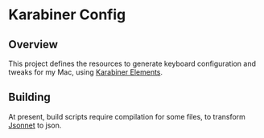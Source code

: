 # Karabiner Config

## Overview

This project defines the resources to generate keyboard configuration and tweaks for my Mac, using [Karabiner Elements](https://karabiner-elements.pqrs.org/).

## Building

At present, build scripts require compilation for some files, to transform [Jsonnet](https://jsonnet.org/) to json.

